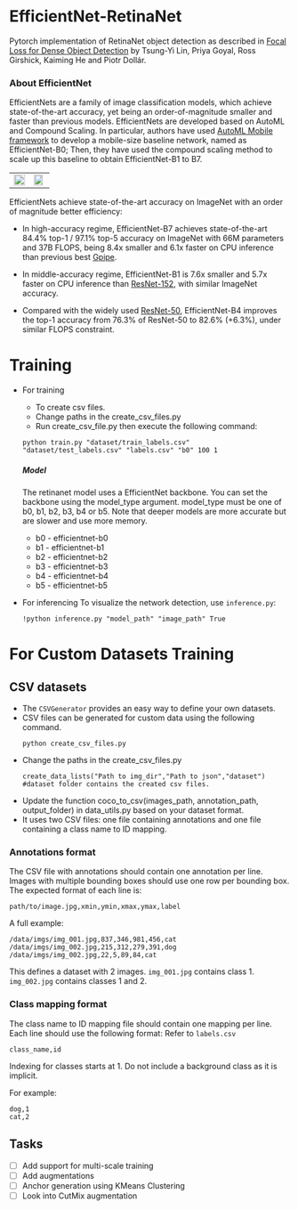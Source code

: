# EfficientNet-RetinaNet
Pytorch  implementation of RetinaNet object detection as described in [Focal Loss for Dense Object Detection](https://arxiv.org/abs/1708.02002) by Tsung-Yi Lin, Priya Goyal, Ross Girshick, Kaiming He and Piotr Dollár.


### About EfficientNet

EfficientNets are a family of image classification models, which achieve state-of-the-art accuracy, yet being an order-of-magnitude smaller and faster than previous models. EfficientNets are developed based on AutoML and Compound Scaling. In particular, authors have used [AutoML Mobile framework](https://ai.googleblog.com/2018/08/mnasnet-towards-automating-design-of.html) to develop a mobile-size baseline network, named as EfficientNet-B0; Then, they have used the compound scaling method to scale up this baseline to obtain EfficientNet-B1 to B7.

<table border="0">
<tr>
    <td>
    <img src="https://raw.githubusercontent.com/tensorflow/tpu/master/models/official/efficientnet/g3doc/params.png" width="100%" />
    </td>
    <td>
    <img src="https://raw.githubusercontent.com/tensorflow/tpu/master/models/official/efficientnet/g3doc/flops.png", width="90%" />
    </td>
</tr>
</table>

EfficientNets achieve state-of-the-art accuracy on ImageNet with an order of magnitude better efficiency:


* In high-accuracy regime, EfficientNet-B7 achieves state-of-the-art 84.4% top-1 / 97.1% top-5 accuracy on ImageNet with 66M parameters and 37B FLOPS, being 8.4x smaller and 6.1x faster on CPU inference than previous best [Gpipe](https://arxiv.org/abs/1811.06965).

* In middle-accuracy regime, EfficientNet-B1 is 7.6x smaller and 5.7x faster on CPU inference than [ResNet-152](https://arxiv.org/abs/1512.03385), with similar ImageNet accuracy.

* Compared with the widely used [ResNet-50](https://arxiv.org/abs/1512.03385), EfficientNet-B4 improves the top-1 accuracy from 76.3% of ResNet-50 to 82.6% (+6.3%), under similar FLOPS constraint.


# Training 
*  For training
   * To create csv files.
   * Change paths in the create_csv_files.py
   * Run create_csv_file.py then execute the following command:
    ```
    python train.py "dataset/train_labels.csv" "dataset/test_labels.csv" "labels.csv" "b0" 100 1
    ```
    ##### Model
    The retinanet model uses a EfficientNet backbone. You can set the backbone using the model_type argument. model_type must be one of b0, b1, b2, b3, b4 or b5. Note that deeper models are more accurate but are slower and use more memory.

    * b0 - efficientnet-b0
    * b1 - efficientnet-b1
    * b2 - efficientnet-b2
    * b3 - efficientnet-b3
    * b4 - efficientnet-b4
    * b5 - efficientnet-b5
    
*  For inferencing
    To visualize the network detection, use `inference.py`:
   ```
   !python inference.py "model_path" "image_path" True
   ```
   
# For Custom Datasets Training

## CSV datasets
* The `CSVGenerator` provides an easy way to define your own datasets.
* CSV files can be generated for custom data using the following command.
    ```
    python create_csv_files.py
    ```
* Change the paths in the create_csv_files.py 
    ```
    create_data_lists("Path to img_dir","Path to json","dataset")
    #dataset folder contains the created csv files.
    ```
* Update the function coco_to_csv(images_path, annotation_path, output_folder) in data_utils.py based on your dataset format.
* It uses two CSV files: one file containing annotations and one file containing a class name to ID mapping.

### Annotations format
The CSV file with annotations should contain one annotation per line.
Images with multiple bounding boxes should use one row per bounding box.
The expected format of each line is:
```
path/to/image.jpg,xmin,ymin,xmax,ymax,label
```

A full example:
```
/data/imgs/img_001.jpg,837,346,981,456,cat
/data/imgs/img_002.jpg,215,312,279,391,dog
/data/imgs/img_002.jpg,22,5,89,84,cat
```

This defines a dataset with 2 images.
`img_001.jpg` contains class 1.
`img_002.jpg` contains classes 1 and 2.


### Class mapping format
The class name to ID mapping file should contain one mapping per line.
Each line should use the following format: 
Refer to `labels.csv`
```
class_name,id
```

Indexing for classes starts at 1.
Do not include a background class as it is implicit.

For example:
```
dog,1
cat,2
```

## Tasks
  - [ ] Add support for multi-scale training 
  - [ ] Add augmentations
  - [ ] Anchor generation using KMeans Clustering
  - [ ] Look into CutMix augmentation
